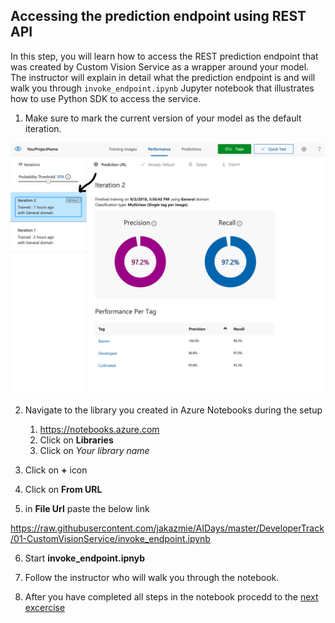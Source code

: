 ## Accessing the prediction endpoint using REST API

In this step, you will learn how to access the REST prediction endpoint that was created by Custom Vision Service as a wrapper around your model. The instructor will explain in detail what the prediction endpoint is and will walk you through `invoke_endpoint.ipynb` Jupyter notebook that illustrates how to use Python SDK to access the service.

1. Make sure to mark the current version of your model as the default iteration.

![Mark iteration](images/img12.PNG)


2. Navigate to the library you created in Azure Notebooks during the setup

   1. https://notebooks.azure.com
   2. Click on **Libraries**
   3. Click on *Your library name*
   
3. Click on **+** icon
4. Click on **From URL**
5. in **File Url** paste the below link

https://raw.githubusercontent.com/jakazmie/AIDays/master/DeveloperTrack/01-CustomVisionService/invoke_endpoint.ipynb

6. Start **invoke_endpoint.ipnyb**

7. Follow the instructor who will walk you through the notebook.

8. After you have completed all steps in the notebook procedd to the [next excercise](export.md)


